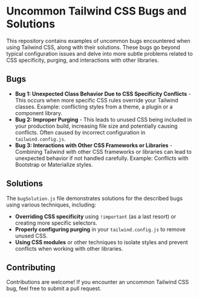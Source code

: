 # Uncommon Tailwind CSS Bugs and Solutions

This repository contains examples of uncommon bugs encountered when using Tailwind CSS, along with their solutions. These bugs go beyond typical configuration issues and delve into more subtle problems related to CSS specificity, purging, and interactions with other libraries.

## Bugs

* **Bug 1: Unexpected Class Behavior Due to CSS Specificity Conflicts** -  This occurs when more specific CSS rules override your Tailwind classes.  Example: conflicting styles from a theme, a plugin or a component library.
* **Bug 2: Improper Purging** -  This leads to unused CSS being included in your production build, increasing file size and potentially causing conflicts. Often caused by incorrect configuration in `tailwind.config.js`.
* **Bug 3: Interactions with Other CSS Frameworks or Libraries** - Combining Tailwind with other CSS frameworks or libraries can lead to unexpected behavior if not handled carefully.  Example: Conflicts with Bootstrap or Materialize styles.

## Solutions

The `bugSolution.js` file demonstrates solutions for the described bugs using various techniques, including:

* **Overriding CSS specificity** using `!important` (as a last resort) or creating more specific selectors.
* **Properly configuring purging** in your `tailwind.config.js` to remove unused CSS.
* **Using CSS modules** or other techniques to isolate styles and prevent conflicts when working with other libraries.

## Contributing

Contributions are welcome! If you encounter an uncommon Tailwind CSS bug, feel free to submit a pull request.